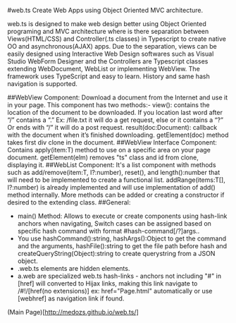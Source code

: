 #web.ts
Create Web Apps using Object Oriented MVC architecture.

web.ts is designed to make web design better using Object Oriented programing and MVC architecture where is there separation between Views(HTML/CSS) and Controller(.ts classes) in Typescript to create native OO and asynchronous(AJAX) apps. 
Due to the separation, views can be easily designed using Interactive Web Design softwares such as Visual Studio WebForm Designer and the Controllers are Typescript classes extending WebDocument, WebList or implementing WebView. The framework uses TypeScript and easy to learn.
History and same hash navigation is supported.

##WebView Component:
Download a document from the Internet and use it in your page. 
This component has two methods:-
view(): contains the location of the document to be downloaded. If you location last word after “/” contains a “.” Ex: /file.txt it will do a get request, else or it contains a “?” Or ends with “/” it will do a post request.
result(doc:Document): callback with the document when it’s finished downloading.
getElement(doc) method takes first div clone in the document.
##WebView<T> Interface Component:
Contains apply(item:T) method to use on a specific area on your page document. getElement(elm) removes "ts" class and id from clone, displaying it.
##WebList<T> Component:
It's a list component with methods such as add/remove(item:T, I?:number), reset(), and length():number that will need to be implemented to create a functional list. addRange(items:T[], I?:number) is already implemented and will use implementation of add() method internally. More methods can be added or creating a constructor if desired to the extending class.
##General:
* main() Method: Allows to execute or create components using hash-link anchors when navigating,
Switch cases can be assigned based on specific hash command with format #hash-command[/?]args..
* You use hashCommand():string, hashArgs():Object to get the command and the arguments, hashFile():string to get the file path before hash and createQueryString(Object):string to create querystring from a JSON object.
* .web.ts elements are hidden elements.
* a.web are specialized web.ts hash-links - anchors not including "#" in [href] will converted to Hijax links, making this link navigate to /#!/[href(no extensions)] ex: href="Page.html" automatically or use [webhref] as navigation link if found.

(Main Page)[http://medozs.github.io/web.ts/]